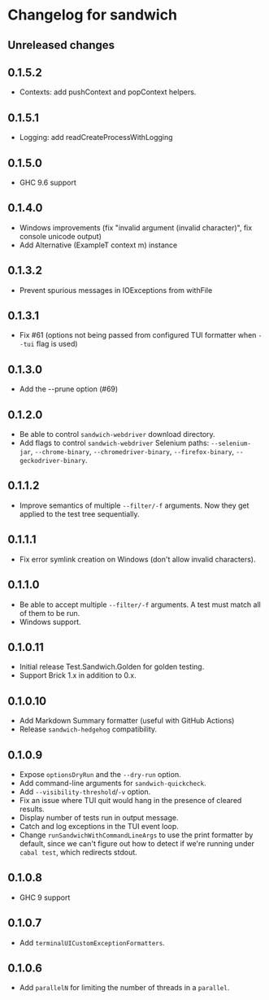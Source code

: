 # Changelog for sandwich

## Unreleased changes

## 0.1.5.2

* Contexts: add pushContext and popContext helpers.

## 0.1.5.1

* Logging: add readCreateProcessWithLogging

## 0.1.5.0

* GHC 9.6 support

## 0.1.4.0

* Windows improvements (fix "invalid argument (invalid character)", fix console unicode output)
* Add Alternative (ExampleT context m) instance

## 0.1.3.2

* Prevent spurious messages in IOExceptions from withFile

## 0.1.3.1

* Fix #61 (options not being passed from configured TUI formatter when `--tui` flag is used)

## 0.1.3.0

* Add the --prune option (#69)

## 0.1.2.0

* Be able to control `sandwich-webdriver` download directory.
* Add flags to control `sandwich-webdriver` Selenium paths: `--selenium-jar`, `--chrome-binary`, `--chromedriver-binary`, `--firefox-binary`, `--geckodriver-binary`.

## 0.1.1.2

* Improve semantics of multiple `--filter/-f` arguments. Now they get applied to the test tree sequentially.

## 0.1.1.1

* Fix error symlink creation on Windows (don't allow invalid characters).

## 0.1.1.0

* Be able to accept multiple `--filter/-f` arguments. A test must match all of them to be run.
* Windows support.

## 0.1.0.11

* Initial release Test.Sandwich.Golden for golden testing.
* Support Brick 1.x in addition to 0.x.

## 0.1.0.10

* Add Markdown Summary formatter (useful with GitHub Actions)
* Release `sandwich-hedgehog` compatibility.

## 0.1.0.9

* Expose `optionsDryRun` and the `--dry-run` option.
* Add command-line arguments for `sandwich-quickcheck`.
* Add `--visibility-threshold`/`-v` option.
* Fix an issue where TUI quit would hang in the presence of cleared results.
* Display number of tests run in output message.
* Catch and log exceptions in the TUI event loop.
* Change `runSandwichWithCommandLineArgs` to use the print formatter by default, since we can't figure out how to detect if we're running under `cabal test`, which redirects stdout.

## 0.1.0.8

* GHC 9 support

## 0.1.0.7

* Add `terminalUICustomExceptionFormatters`.

## 0.1.0.6

* Add `parallelN` for limiting the number of threads in a `parallel`.
